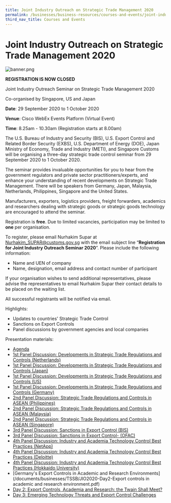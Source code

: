 ```yaml
---
title: Joint Industry Outreach on Strategic Trade Management 2020
permalink: /businesses/business-resources/courses-and-events/joint-industry-outreach-on-strategic-trade-management-2020
third_nav_title: Courses and Events
---
```


# Joint Industry Outreach on Strategic Trade Management 2020

![banner.png](/images/TSSB_Outreach2020.png)

**REGISTRATION IS NOW CLOSED**

Joint Industry Outreach Seminar on Strategic Trade Management 2020

Co-organised by Singapore, US and Japan

**Date**: 29 September 2020 to 1 October 2020

**Venue**: Cisco WebEx Events Platform (Virtual Event)

**Time**: 8.25am - 10.30am (Registration starts at 8.00am)

The U.S. Bureau of Industry and Security (BIS), U.S. Export Control and Related Border Security (EXBS), U.S. Department of Energy (DOE), Japan Ministry of Economy, Trade and Industry (METI), and Singapore Customs will be organising a three-day strategic trade control seminar from 29 September 2020 to 1 October 2020.

The seminar provides invaluable opportunities for you to hear from the government regulators and private sector practitioners/experts, and enhance your understanding of recent developments on Strategic Trade Management. There will be speakers from Germany, Japan, Malaysia, Netherlands, Philippines, Singapore and the United States.

Manufacturers, exporters, logistics providers, freight forwarders, academics and researchers dealing with strategic goods or strategic goods technology are encouraged to attend the seminar.

Registration is  **free**. Due to limited vacancies, participation may be limited to **one** per organisation.

To register, please email Nurhakim Supar at Nurhakim_SUPAR@customs.gov.sg with the email subject line “**Registration for Joint Industry Outreach Seminar 2020**”. Please include the following information:

-   Name and UEN of company
-   Name, designation, email address and contact number of participant

If your organisation wishes to send additional representatives, please advise the representatives to email Nurhakim Supar their contact details to be placed on the waiting list.

All successful registrants will be notified via email.

Highlights:

-   Updates to countries' Strategic Trade Control
-   Sanctions on Export Controls
-   Panel discussions by government agencies and local companies

Presentation materials:

-   [Agenda](/documents/businesses/TSSB/JIO2020-Agenda.pdf)
-   [1st Panel Discussion: Developments in Strategic Trade Regulations and Controls (Netherlands)](/documents/businesses/TSSB/JIO2020-1stPanel-Netherlands.pdf)
-   [1st Panel Discussion: Developments in Strategic Trade Regulations and Controls (Japan)](/documents/businesses/TSSB/JIO2020-1stPanel-Japan.pdf)
-   [1st Panel Discussion: Developments in Strategic Trade Regulations and Controls (US)](/documents/businesses/TSSB/JIO2020-1stPanel-US.pdf)
-   [1st Panel Discussion: Developments in Strategic Trade Regulations and Controls (Germany)](/documents/businesses/TSSB/JIO2020-1stPanel-Germany.pdf)
-   [2nd Panel Discussion: Strategic Trade Regulations and Controls in ASEAN (Philippines)](/documents/businesses/TSSB/JIO2020-2ndPanel-Philippines.pdf)
-   [2nd Panel Discussion: Strategic Trade Regulations and Controls in ASEAN (Malaysia)](/documents/businesses/TSSB/JIO2020-2ndPanel-Malaysia.pdf)
-   [2nd Panel Discussion: Strategic Trade Regulations and Controls in ASEAN (Singapore)](/documents/businesses/TSSB/JIO2020-2ndPanel-Singapore.pdf)
-   [3rd Panel Discussion: Sanctions in Export Control (BIS)](/documents/businesses/TSSB/JIO2020-3rdPanel-BIS.pdf)
-   [3rd Panel Discussion: Sanctions in Export Control- (OFAC)](/documents/businesses/TSSB/JIO2020-3rdPanel-OFAC.pdf)
-   [4th Panel Discussion: Industry and Academia Technology Control Best Practices (NetApp)](/documents/businesses/TSSB/JIO2020-4thPanel-NetApp.pdf)
-   [4th Panel Discussion: Industry and Academia Technology Control Best Practices (Deloitte)](/documents/businesses/TSSB/JIO2020-4thPanel-Deloitte.pdf)
-   [4th Panel Discussion: Industry and Academia Technology Control Best Practices (Hokkaido University)](/documents/businesses/TSSB/JIO2020-4thPanel-Hokkaido.pdf)
-   [Germany's Export Controls in Academic and Research Environments](/documents/businesses/TSSB/JIO2020-Day2-Export controls in academic and research environment.pdf)
-   [Day 2: Export Controls, Academia and Research: the Twain Shall Meet?](/documents/businesses/TSSB/JIO2020-Day2-AlexLopes.pdf)
-   [Day 3: Emerging Technology Threats and Export Control Challenges](/documents/businesses/TSSB/JIO2020-Day3-EmergingTech.pdf)
